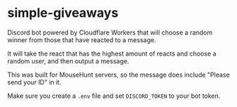 # simple-giveaways

Discord bot powered by Cloudflare Workers that will choose a random winner from those that have reacted to a message.

It will take the react that has the highest amount of reacts and choose a random user, and then output a message.

This was built for MouseHunt servers, so the message does include "Please send your ID" in it.

Make sure you create a `.env` file and set `DISCORD_TOKEN` to your bot token.
